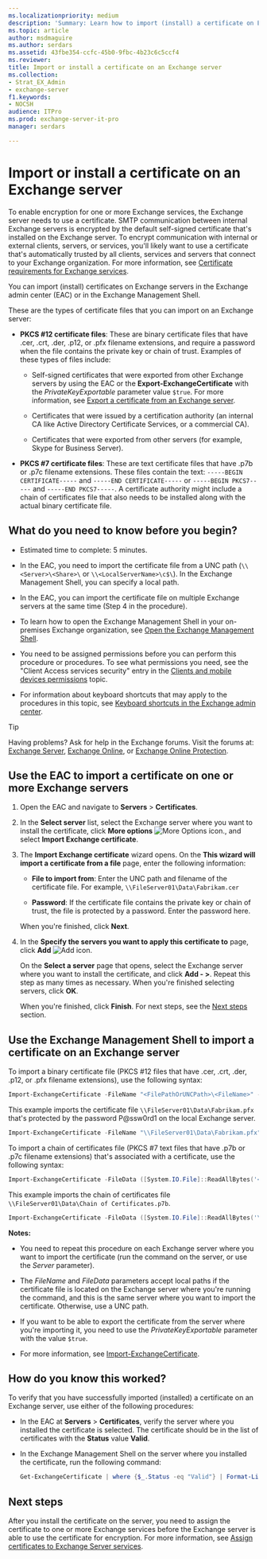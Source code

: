 ```yaml
---
ms.localizationpriority: medium
description: 'Summary: Learn how to import (install) a certificate on Exchange Server 2016 or Exchange Server 2019.'
ms.topic: article
author: msdmaguire
ms.author: serdars
ms.assetid: 43fbe354-ccfc-45b0-9fbc-4b23c6c5ccf4
ms.reviewer:
title: Import or install a certificate on an Exchange server
ms.collection:
- Strat_EX_Admin
- exchange-server
f1.keywords:
- NOCSH
audience: ITPro
ms.prod: exchange-server-it-pro
manager: serdars

---
```


# Import or install a certificate on an Exchange server

To enable encryption for one or more Exchange services, the Exchange server needs to use a certificate. SMTP communication between internal Exchange servers is encrypted by the default self-signed certificate that's installed on the Exchange server. To encrypt communication with internal or external clients, servers, or services, you'll likely want to use a certificate that's automatically trusted by all clients, services and servers that connect to your Exchange organization. For more information, see [Certificate requirements for Exchange services](certificates.md#certificate-requirements-for-exchange-services).

You can import (install) certificates on Exchange servers in the Exchange admin center (EAC) or in the Exchange Management Shell.

These are the types of certificate files that you can import on an Exchange server:

- **PKCS #12 certificate files**: These are binary certificate files that have .cer, .crt, .der, .p12, or .pfx filename extensions, and require a password when the file contains the private key or chain of trust. Examples of these types of files include:

  - Self-signed certificates that were exported from other Exchange servers by using the EAC or the **Export-ExchangeCertificate** with the _PrivateKeyExportable_ parameter value `$true`. For more information, see [Export a certificate from an Exchange server](export-certificates.md).

  - Certificates that were issued by a certification authority (an internal CA like Active Directory Certificate Services, or a commercial CA).

  - Certificates that were exported from other servers (for example, Skype for Business Server).

- **PKCS #7 certificate files**: These are text certificate files that have .p7b or .p7c filename extensions. These files contain the text: `-----BEGIN CERTIFICATE-----` and `-----END CERTIFICATE-----` or `-----BEGIN PKCS7-----` and `-----END PKCS7-----`. A certificate authority might include a chain of certificates file that also needs to be installed along with the actual binary certificate file.

## What do you need to know before you begin?

- Estimated time to complete: 5 minutes.

- In the EAC, you need to import the certificate file from a UNC path (`\\<Server>\<Share>\` or `\\<LocalServerName>\c$\`). In the Exchange Management Shell, you can specify a local path.

- In the EAC, you can import the certificate file on multiple Exchange servers at the same time (Step 4 in the procedure).

- To learn how to open the Exchange Management Shell in your on-premises Exchange organization, see [Open the Exchange Management Shell](/powershell/exchange/open-the-exchange-management-shell).

- You need to be assigned permissions before you can perform this procedure or procedures. To see what permissions you need, see the "Client Access services security" entry in the [Clients and mobile devices permissions](../../permissions/feature-permissions/client-and-mobile-device-permissions.md) topic.

- For information about keyboard shortcuts that may apply to the procedures in this topic, see [Keyboard shortcuts in the Exchange admin center](../../about-documentation/exchange-admin-center-keyboard-shortcuts.md).

> [!TIP]
> Having problems? Ask for help in the Exchange forums. Visit the forums at: [Exchange Server](https://social.technet.microsoft.com/forums/office/home?category=exchangeserver), [Exchange Online](https://social.technet.microsoft.com/forums/msonline/home?forum=onlineservicesexchange), or [Exchange Online Protection](https://social.technet.microsoft.com/forums/forefront/home?forum=FOPE).

## Use the EAC to import a certificate on one or more Exchange servers

1. Open the EAC and navigate to **Servers** \> **Certificates**.

2. In the **Select server** list, select the Exchange server where you want to install the certificate, click **More options** ![More Options icon.](../../media/ITPro_EAC_MoreOptionsIcon.png), and select **Import Exchange certificate**.

3. The **Import Exchange certificate** wizard opens. On the **This wizard will import a certificate from a file** page, enter the following information:

   - **File to import from**: Enter the UNC path and filename of the certificate file. For example, `\\FileServer01\Data\Fabrikam.cer`

   - **Password**: If the certificate file contains the private key or chain of trust, the file is protected by a password. Enter the password here.

   When you're finished, click **Next**.

4. In the **Specify the servers you want to apply this certificate to** page, click **Add** ![Add icon.](../../media/ITPro_EAC_AddIcon.png)

   On the **Select a server** page that opens, select the Exchange server where you want to install the certificate, and click **Add - \>**. Repeat this step as many times as necessary. When you're finished selecting servers, click **OK**.

   When you're finished, click **Finish**. For next steps, see the [Next steps](#next-steps) section.

## Use the Exchange Management Shell to import a certificate on an Exchange server

To import a binary certificate file (PKCS #12 files that have .cer, .crt, .der, .p12, or .pfx filename extensions), use the following syntax:

```PowerShell
Import-ExchangeCertificate -FileName "<FilePathOrUNCPath>\<FileName>" -Password (ConvertTo-SecureString -String '<Password> ' -AsPlainText -Force) [-PrivateKeyExportable <$true | $false>] [-Server <ServerIdentity>]
```

This example imports the certificate file `\\FileServer01\Data\Fabrikam.pfx` that's protected by the password P@ssw0rd1 on the local Exchange server.

```PowerShell
Import-ExchangeCertificate -FileName "\\FileServer01\Data\Fabrikam.pfx" -Password (ConvertTo-SecureString -String 'P@ssw0rd1' -AsPlainText -Force)
```

To import a chain of certificates file (PKCS #7 text files that have .p7b or .p7c filename extensions) that's associated with a certificate, use the following syntax:

```PowerShell
Import-ExchangeCertificate -FileData ([System.IO.File]::ReadAllBytes('<FilePathOrUNCPath>'))
```

This example imports the chain of certificates file `\\FileServer01\Data\Chain of Certificates.p7b`.

```PowerShell
Import-ExchangeCertificate -FileData ([System.IO.File]::ReadAllBytes('\\FileServer01\Data\Chain of Certificates.p7b'))
```

**Notes:**

- You need to repeat this procedure on each Exchange server where you want to import the certificate (run the command on the server, or use the _Server_ parameter).

- The _FileName_ and _FileData_ parameters accept local paths if the certificate file is located on the Exchange server where you're running the command, and this is the same server where you want to import the certificate. Otherwise, use a UNC path.

- If you want to be able to export the certificate from the server where you're importing it, you need to use the _PrivateKeyExportable_ parameter with the value `$true`.

- For more information, see [Import-ExchangeCertificate](/powershell/module/exchange/import-exchangecertificate).

## How do you know this worked?

To verify that you have successfully imported (installed) a certificate on an Exchange server, use either of the following procedures:

- In the EAC at **Servers** \> **Certificates**, verify the server where you installed the certificate is selected. The certificate should be in the list of certificates with the **Status** value **Valid**.

- In the Exchange Management Shell on the server where you installed the certificate, run the following command:

  ```PowerShell
  Get-ExchangeCertificate | where {$_.Status -eq "Valid"} | Format-List FriendlyName,Subject,CertificateDomains,Thumbprint,NotBefore,NotAfter
  ```

## Next steps

After you install the certificate on the server, you need to assign the certificate to one or more Exchange services before the Exchange server is able to use the certificate for encryption. For more information, see [Assign certificates to Exchange Server services](assign-certificates-to-services.md).